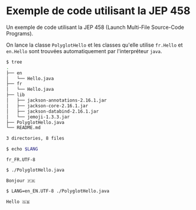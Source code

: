 # Exemple de code utilisant la JEP 458

Un exemple de code utilisant la JEP 458 (Launch Multi-File Source-Code Programs).

On lance la classe `PolyglotHello` et les classes qu'elle utilise `fr.Hello` et `en.Hello` sont trouvées automatiquement par l'interpréteur `java`.

```bash
$ tree
.
├── en
│   └── Hello.java
├── fr
│   └── Hello.java
├── lib
│   ├── jackson-annotations-2.16.1.jar
│   ├── jackson-core-2.16.1.jar
│   ├── jackson-databind-2.16.1.jar
│   └── jemoji-1.3.3.jar
├── PolyglotHello.java
└── README.md

3 directories, 8 files
```

```bash
$ echo $LANG
```

```console
fr_FR.UTF-8
```

```bash
$ ./PolyglotHello.java
```

```console
Bonjour 🇫🇷
```

```bash
$ LANG=en_EN.UTF-8 ./PolyglotHello.java
```

```console
Hello 🇬🇧
```

